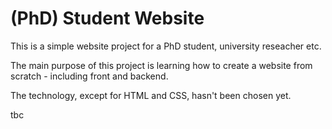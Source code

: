 # (PhD) Student Website
This is a simple website project for a PhD student, university reseacher etc.

The main purpose of this project is learning how to create a website from scratch - including front and backend.

The technology, except for HTML and CSS, hasn't been chosen yet.

tbc

